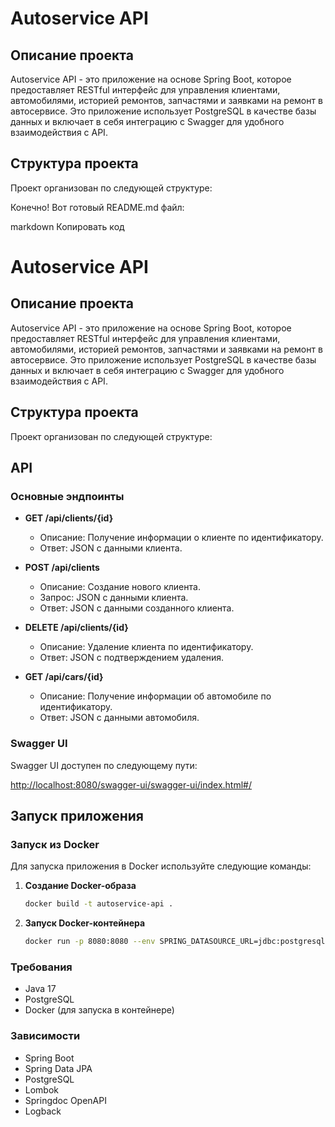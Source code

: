 # Autoservice API

## Описание проекта

Autoservice API - это приложение на основе Spring Boot, которое предоставляет RESTful интерфейс для управления клиентами, автомобилями, историей ремонтов, запчастями и заявками на ремонт в автосервисе. Это приложение использует PostgreSQL в качестве базы данных и включает в себя интеграцию с Swagger для удобного взаимодействия с API.

## Структура проекта

Проект организован по следующей структуре:


Конечно! Вот готовый README.md файл:

markdown
Копировать код
# Autoservice API

## Описание проекта

Autoservice API - это приложение на основе Spring Boot, которое предоставляет RESTful интерфейс для управления клиентами, автомобилями, историей ремонтов, запчастями и заявками на ремонт в автосервисе. Это приложение использует PostgreSQL в качестве базы данных и включает в себя интеграцию с Swagger для удобного взаимодействия с API.

## Структура проекта

Проект организован по следующей структуре:


## API

### Основные эндпоинты

- **GET /api/clients/{id}**
    - Описание: Получение информации о клиенте по идентификатору.
    - Ответ: JSON с данными клиента.

- **POST /api/clients**
    - Описание: Создание нового клиента.
    - Запрос: JSON с данными клиента.
    - Ответ: JSON с данными созданного клиента.

- **DELETE /api/clients/{id}**
    - Описание: Удаление клиента по идентификатору.
    - Ответ: JSON с подтверждением удаления.

- **GET /api/cars/{id}**
    - Описание: Получение информации об автомобиле по идентификатору.
    - Ответ: JSON с данными автомобиля.

### Swagger UI

Swagger UI доступен по следующему пути:

[http://localhost:8080/swagger-ui/swagger-ui/index.html#/](http://localhost:8080/swagger-ui/swagger-ui/index.html#/)

## Запуск приложения

### Запуск из Docker

Для запуска приложения в Docker используйте следующие команды:

1. **Создание Docker-образа**

   ```bash
   docker build -t autoservice-api .

2. **Запуск Docker-контейнера**

   ```bash
   docker run -p 8080:8080 --env SPRING_DATASOURCE_URL=jdbc:postgresql://<db-host>:<db-port>/<db-name> --env SPRING_DATASOURCE_USERNAME=<db-username> --env SPRING_DATASOURCE_PASSWORD=<db-password> autoservice-api

### Требования
- Java 17
- PostgreSQL
- Docker (для запуска в контейнере)

### Зависимости
- Spring Boot
- Spring Data JPA
- PostgreSQL 
- Lombok
- Springdoc OpenAPI
- Logback